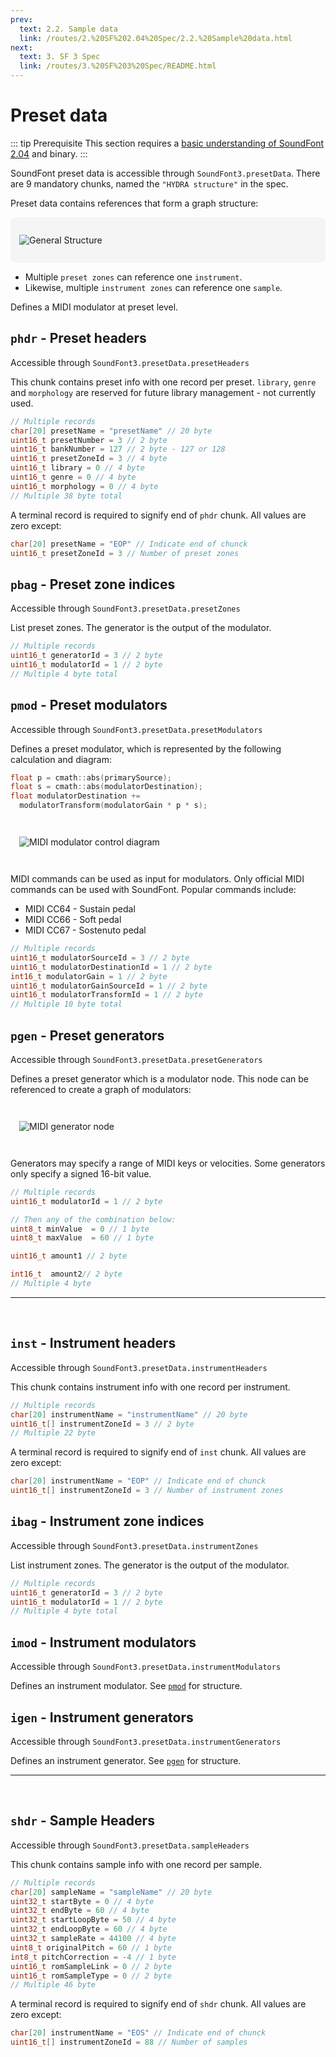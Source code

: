 ```yaml
---
prev:
  text: 2.2. Sample data
  link: /routes/2.%20SF%202.04%20Spec/2.2.%20Sample%20data.html
next:
  text: 3. SF 3 Spec
  link: /routes/3.%20SF%203%20Spec/README.html
---
```


# Preset data

::: tip Prerequisite
This section requires a [basic understanding of SoundFont 2.04](/routes/2.%20SF%202.04%20Spec/README.html) and binary.
:::

SoundFont preset data is accessible through `SoundFont3.presetData`. There are 9 mandatory chunks, named the `"HYDRA structure"` in the spec.

Preset data contains references that form a graph structure:

<div style="background:WhiteSmoke;padding:1em;border-radius:0.5em;">

![General Structure](https://i.imgur.com/c2Gud3u.png)

</div>

- Multiple `preset zones` can reference one `instrument`.
- Likewise, multiple `instrument zones` can reference one `sample`.

Defines a MIDI modulator at preset level.

## `phdr` - Preset headers

Accessible through `SoundFont3.presetData.presetHeaders`

This chunk contains preset info with one record per preset. `library`, `genre` and `morphology` are reserved for future library management - not currently used.

```C
// Multiple records
char[20] presetName = "presetName" // 20 byte
uint16_t presetNumber = 3 // 2 byte
uint16_t bankNumber = 127 // 2 byte - 127 or 128
uint16_t presetZoneId = 3 // 4 byte
uint16_t library = 0 // 4 byte
uint16_t genre = 0 // 4 byte
uint16_t morphology = 0 // 4 byte
// Multiple 38 byte total
```

A terminal record is required to signify end of `phdr` chunk. All values are zero except:

```C
char[20] presetName = "EOP" // Indicate end of chunck
uint16_t presetZoneId = 3 // Number of preset zones
```

## `pbag` - Preset zone indices

Accessible through `SoundFont3.presetData.presetZones`

List preset zones. The generator is the output of the modulator.

```C
// Multiple records
uint16_t generatorId = 3 // 2 byte
uint16_t modulatorId = 1 // 2 byte
// Multiple 4 byte total
```

## `pmod` - Preset modulators

Accessible through `SoundFont3.presetData.presetModulators`

Defines a preset modulator, which is represented by the following calculation and diagram:

```C
float p = cmath::abs(primarySource);
float s = cmath::abs(modulatorDestination);
float modulatorDestination +=
  modulatorTransform(modulatorGain * p * s);
```

<div style="padding:1em;border-radius:0.5em;">

![MIDI modulator control diagram](/assets/MIDI-modulator.png)

</div>

MIDI commands can be used as input for modulators. Only official MIDI commands can be used with SoundFont. Popular commands include:

- MIDI CC64 - Sustain pedal
- MIDI CC66 - Soft pedal
- MIDI CC67 - Sostenuto pedal

```C
// Multiple records
uint16_t modulatorSourceId = 3 // 2 byte
uint16_t modulatorDestinationId = 1 // 2 byte
int16_t modulatorGain = 1 // 2 byte
uint16_t modulatorGainSourceId = 1 // 2 byte
uint16_t modulatorTransformId = 1 // 2 byte
// Multiple 10 byte total
```

## `pgen` - Preset generators

Accessible through `SoundFont3.presetData.presetGenerators`

Defines a preset generator which is a modulator node. This node can be referenced to create a graph of modulators:

<div style="padding:1em;border-radius:0.5em;">

![MIDI generator node](/assets/MIDI-generator.png)

</div>

Generators may specify a range of MIDI keys or velocities. Some generators only specify a signed 16-bit value.

```C
// Multiple records
uint16_t modulatorId = 1 // 2 byte

// Then any of the combination below:
uint8_t minValue  = 0 // 1 byte
uint8_t maxValue  = 60 // 1 byte

uint16_t amount1 // 2 byte

int16_t  amount2// 2 byte
// Multiple 4 byte
```

---

&nbsp;

## `inst` - Instrument headers

Accessible through `SoundFont3.presetData.instrumentHeaders`

This chunk contains instrument info with one record per instrument.

```C
// Multiple records
char[20] instrumentName = "instrumentName" // 20 byte
uint16_t[] instrumentZoneId = 3 // 2 byte
// Multiple 22 byte
```

A terminal record is required to signify end of `inst` chunk. All values are zero except:

```C
char[20] instrumentName = "EOP" // Indicate end of chunck
uint16_t[] instrumentZoneId = 3 // Number of instrument zones
```

## `ibag` - Instrument zone indices

Accessible through `SoundFont3.presetData.instrumentZones`

List instrument zones. The generator is the output of the modulator.

```C
// Multiple records
uint16_t generatorId = 3 // 2 byte
uint16_t modulatorId = 1 // 2 byte
// Multiple 4 byte total
```

## `imod` - Instrument modulators

Accessible through `SoundFont3.presetData.instrumentModulators`

Defines an instrument modulator. See [`pmod`](#pmod-preset-modulators) for structure.

## `igen` - Instrument generators

Accessible through `SoundFont3.presetData.instrumentGenerators`

Defines an instrument generator. See [`pgen`](#pgen-preset-generators) for structure.

---

&nbsp;

## `shdr` - Sample Headers

Accessible through `SoundFont3.presetData.sampleHeaders`

This chunk contains sample info with one record per sample.

```C
// Multiple records
char[20] sampleName = "sampleName" // 20 byte
uint32_t startByte = 0 // 4 byte
uint32_t endByte = 60 // 4 byte
uint32_t startLoopByte = 50 // 4 byte
uint32_t endLoopByte = 60 // 4 byte
uint32_t sampleRate = 44100 // 4 byte
uint8_t originalPitch = 60 // 1 byte
int8_t pitchCorrection = -4 // 1 byte
uint16_t romSampleLink = 0 // 2 byte
uint16_t romSampleType = 0 // 2 byte
// Multiple 46 byte
```

A terminal record is required to signify end of `shdr` chunk. All values are zero except:

```C
char[20] instrumentName = "EOS" // Indicate end of chunck
uint16_t[] instrumentZoneId = 88 // Number of samples
```
